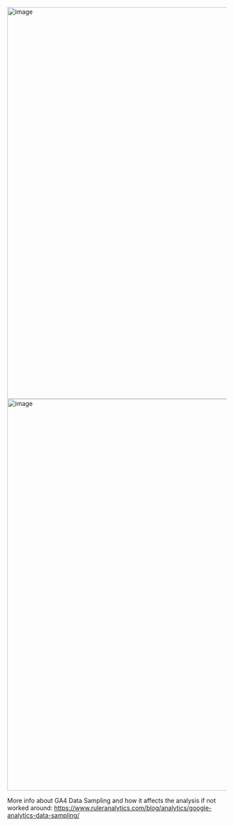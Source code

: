 <img width="1600" height="900" alt="image" src="https://github.com/user-attachments/assets/54c11da8-716a-425c-9a15-86b6990e2c8a" />


<img width="1600" height="900" alt="image" src="https://github.com/user-attachments/assets/6b28faf9-0126-4a36-aa1e-e5efb489f79f" />

More info about GA4 Data Sampling and how it affects the analysis if not worked around:
https://www.ruleranalytics.com/blog/analytics/google-analytics-data-sampling/
